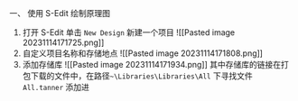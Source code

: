一、 使用 S-Edit 绘制原理图
1. 打开 S-Edit 单击 `New Design` 新建一个项目
![[Pasted image 20231114171725.png]]
2. 自定义项目名称和存储地点
![[Pasted image 20231114171808.png]]
3. 添加存储库
![[Pasted image 20231114171934.png]]
其中存储库的链接在打包下载的文件中，在路径`~\Libraries\Libraries\All` 下寻找文件 `All.tanner` 添加进